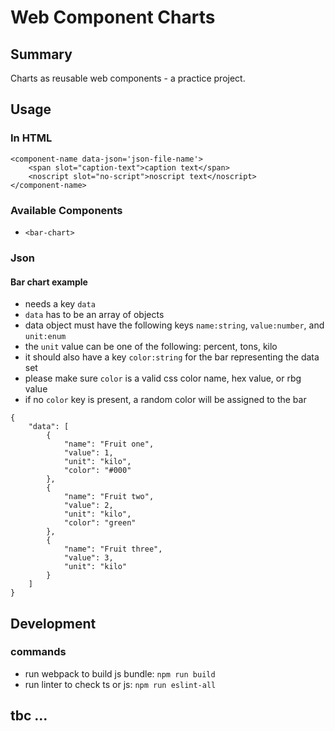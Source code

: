# Web Component Charts
## Summary
Charts as reusable web components - a practice project.
## Usage
### In HTML
```
<component-name data-json='json-file-name'>
    <span slot="caption-text">caption text</span>
    <noscript slot="no-script">noscript text</noscript>
</component-name>
```
### Available Components
- `<bar-chart>`
### Json
#### Bar chart example
- needs a key `data`
- `data` has to be an array of objects
- data object must have the following keys `name:string`, `value:number`, and `unit:enum`
- the `unit` value can be one of the following: percent, tons, kilo
- it should also have a key `color:string` for the bar representing the data set
- please make sure `color` is a valid css color name, hex value, or rbg value
- if no `color` key is present, a random color will be assigned to the bar
```
{
    "data": [
        {
            "name": "Fruit one",
            "value": 1,
            "unit": "kilo",
            "color": "#000"
        },
        {
            "name": "Fruit two",
            "value": 2,
            "unit": "kilo",
            "color": "green"
        },
        {
            "name": "Fruit three",
            "value": 3,
            "unit": "kilo"
        }
    ]
}
```

## Development
### commands
- run webpack to build js bundle: `npm run build`
- run linter to check ts or js: `npm run eslint-all`
## tbc ...

